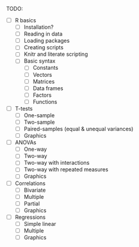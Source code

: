 TODO:

- [ ] R basics
  - [ ] Installation?
  - [ ] Reading in data
  - [ ] Loading packages
  - [ ] Creating scripts
  - [ ] Knitr and literate scripting
  - [ ] Basic syntax
    - [ ] Constants
    - [ ] Vectors
    - [ ] Matrices
    - [ ] Data frames
    - [ ] Factors
    - [ ] Functions
- [ ] T-tests
  - [ ] One-sample
  - [ ] Two-sample
  - [ ] Paired-samples (equal & unequal variances)
  - [ ] Graphics
- [ ] ANOVAs
  - [ ] One-way
  - [ ] Two-way
  - [ ] Two-way with interactions
  - [ ] Two-way with repeated measures
  - [ ] Graphics
- [ ] Correlations
  - [ ] Bivariate
  - [ ] Multiple
  - [ ] Partial
  - [ ] Graphics
- [ ] Regressions
  - [ ] Simple linear
  - [ ] Multiple
  - [ ] Graphics
